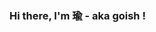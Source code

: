 ### Hi there, I'm 瑜 - aka goish !

<!--
**goish135/goish135** is a ✨ _special_ ✨ repository because its `README.md` (this file) appears on your GitHub profile.

Here are some ideas to get you started:

- 🔭 I’m currently working on ...
- 🌱 I’m currently learning ...
- 👯 I’m looking to collaborate on ...
- 🤔 I’m looking for help with ...
- 💬 Ask me about ...
- 📫 How to reach me: ...
- 😄 Pronouns: ...
- ⚡ Fun fact: ...
-->
<!--
Loki Prometheus Log Monitor : https://chatgpt.com/share/682c8a5b-eed4-8001-9d1c-522a791e97aa
Log-based Alerts Kibana : https://chatgpt.com/share/682c8921-eacc-8001-a7be-23ed1f533b0a
Specific API Gateway | Conclude the requirement : https://hackmd.io/@resolved/specific_api_gw
log_based_observability | https://hackmd.io/@resolved/log_based_observability
Cloud Run | https://chatgpt.com/share/684c132e-5920-8001-9aef-5a2cd2d3b3f6
--> 

